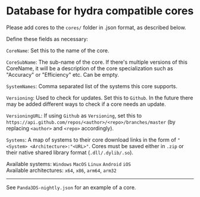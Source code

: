 # Database for hydra compatible cores
Please add cores to the `cores/` folder in .json format, as described below.

Define these fields as necessary:

`CoreName`: Set this to the name of the core.

`CoreSubName`: The sub-name of the core. If there's multiple versions of this CoreName, it will be a description of the core specialization such as "Accuracy" or "Efficiency" etc. Can be empty.

`SystemNames`: Comma separated list of the systems this core supports.    

`Versioning`: Used to check for updates. Set this to `Github`. In the future there may be added different ways to check if a core needs an update.    

`VersioningURL`: If using `Github` as `Versioning`, set this to `https://api.github.com/repos/<author>/<repo>/branches/master` (by replacing `<author>` and `<repo>` accordingly).    

`Systems`: A map of systems to their core download links in the form of `"<System> <Architecture>:"<URL>"`. Cores must be saved either in `.zip` or their native shared library format (`.dll/.dylib/.so`).    

Available systems: `Windows` `MacOS` `Linux` `Android` `iOS`    
Available architectures: `x64`, `x86`, `arm64`, `arm32`

---

See `Panda3DS-nightly.json` for an example of a core.
